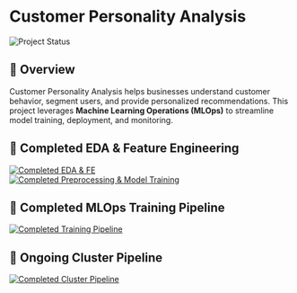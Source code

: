 # Customer Personality Analysis  
![Project Status](https://img.shields.io/badge/Project%20Status-ongoing-orange)

## 📌 Overview  
Customer Personality Analysis helps businesses understand customer behavior, segment users, and provide personalized recommendations. This project leverages **Machine Learning Operations (MLOps)** to streamline model training, deployment, and monitoring.

## 🔄 Completed EDA & Feature Engineering  
[![Completed EDA & FE](https://img.shields.io/badge/AlmostDone-EDA%20%26%20FE-blue)](Notebook/EDA%20&%20Feature_Engineering.ipynb)  
[![Completed Preprocessing & Model Training](https://img.shields.io/badge/AlmostDone-Preprocessing%20%26%20Model%20Training-blue)](Notebook/Preprocessing%20&%20Model_training.ipynb)

## 🔄 Completed MLOps Training Pipeline  
[![Completed Training Pipeline](https://img.shields.io/badge/Completed-Training%20Pipeline-green)](src/pipeline/training_pipeline.py)

## 🔄 Ongoing Cluster Pipeline  
[![Completed Cluster Pipeline](https://img.shields.io/badge/Ongoing-Cluster%20Pipeline-green)](src/pipeline/cluster_prediction_pipeline.py)

